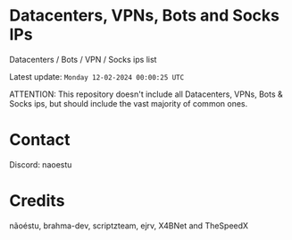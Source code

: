# Datacenters, VPNs, Bots and Socks IPs
 
Datacenters / Bots / VPN / Socks ips list

Latest update: `Monday 12-02-2024 00:00:25 UTC` 

ATTENTION: This repository doesn't include all Datacenters, VPNs, Bots & Socks ips, 
but should include the vast majority of common ones.

# Contact
Discord: naoestu

# Credits
nãoéstu, brahma-dev, scriptzteam, ejrv, X4BNet and TheSpeedX
